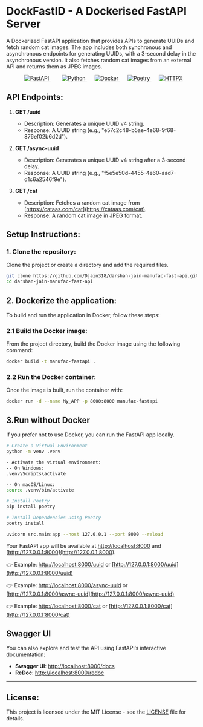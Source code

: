# DockFastID - A Dockerised FastAPI Server

A Dockerized FastAPI application that provides APIs to generate UUIDs and fetch random cat images. The app includes both synchronous and asynchronous endpoints for generating UUIDs, with a 3-second delay in the asynchronous version. It also fetches random cat images from an external API and returns them as JPEG images.

<p align="center">
  <a href="https://fastapi.tiangolo.com/" style="margin: 0 20px;">
    <img src="https://img.shields.io/badge/FastAPI-005571?style=for-the-badge&logo=fastapi&logoColor=white" alt="FastAPI">
  </a>
  <a href="https://www.python.org/" style="margin: 0 10px;">
    <img src="https://img.shields.io/badge/Python-3776AB?style=for-the-badge&logo=python&logoColor=white" alt="Python">
  </a>
  <a href="https://www.docker.com/" style="margin: 0 10px;">
    <img src="https://img.shields.io/badge/Docker-2496ED?style=for-the-badge&logo=docker&logoColor=white" alt="Docker">
  </a>
  <a href="https://python-poetry.org/" style="margin: 0 10px;">
    <img src="https://img.shields.io/badge/Poetry-60A5FA?style=for-the-badge&logo=python&logoColor=white" alt="Poetry">
  </a>
  <a href="https://www.python-httpx.org/" style="margin: 0 10px;">
    <img src="https://img.shields.io/badge/HTTPX-4B8BBE?style=for-the-badge" alt="HTTPX">
  </a>
</p>

## API Endpoints:

1. **GET /uuid**
   - Description: Generates a unique UUID v4 string.
   - Response: A UUID string (e.g., "e57c2c48-b5ae-4e68-9f68-876ef02b6d2d").

2. **GET /async-uuid**
   - Description: Generates a unique UUID v4 string after a 3-second delay.
   - Response: A UUID string (e.g., "f5e5e50d-4455-4e60-aad7-d1c6a2546f9e").

3. **GET /cat**
   - Description: Fetches a random cat image from [https://cataas.com/cat](https://cataas.com/cat).
   - Response: A random cat image in JPEG format.

## Setup Instructions:

### 1. Clone the repository:

Clone the project or create a directory and add the required files.

```bash
git clone https://github.com/Djain318/darshan-jain-manufac-fast-api.git
cd darshan-jain-manufac-fast-api
```

## 2. Dockerize the application:

To build and run the application in Docker, follow these steps:

### 2.1 Build the Docker image:

From the project directory, build the Docker image using the following command:

```bash
docker build -t manufac-fastapi .
```

### 2.2 Run the Docker container:

Once the image is built, run the container with:

```bash
docker run -d --name My_APP -p 8000:8000 manufac-fastapi
```

## 3.Run without Docker

If you prefer not to use Docker, you can run the FastAPI app locally.
```bash
# Create a Virtual Environment
python -m venv .venv

- Activate the virtual environment:
-- On Windows:
.venv\Scripts\activate

-- On macOS/Linux:
source .venv/bin/activate

# Install Poetry
pip install poetry

# Install Dependencies using Poetry
poetry install

uvicorn src.main:app --host 127.0.0.1 --port 8000 --reload
```

Your FastAPI app will be available at [http://localhost:8000](http://localhost:8000) and [http://127.0.0.1:8000](http://127.0.0.1:8000).

👉 Example: [http://localhost:8000/uuid](http://localhost:8000/uuid) or [http://127.0.0.1:8000/uuid](http://127.0.0.1:8000/uuid)

👉 Example: [http://localhost:8000/async-uuid](http://localhost:8000/async-uuid) or [http://127.0.0.1:8000/async-uuid](http://127.0.0.1:8000/async-uuid)

👉 Example: [http://localhost:8000/cat](http://localhost:8000/cat) or [http://127.0.0.1:8000/cat](http://127.0.0.1:8000/cat)

## Swagger UI
You can also explore and test the API using FastAPI’s interactive documentation:

- **Swagger UI**: [http://localhost:8000/docs](http://localhost:8000/docs)
- **ReDoc**: [http://localhost:8000/redoc](http://localhost:8000/redoc)

---

## License:

This project is licensed under the MIT License - see the [LICENSE](LICENSE) file for details.
